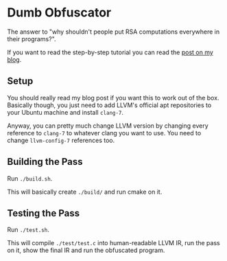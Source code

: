 # Dumb Obfuscator

The answer to "why shouldn't people put RSA computations everywhere in their programs?".

If you want to read the step-by-step tutorial you can read the
[post on my blog](https://thebabush.github.io/dumbo-llvm-based-dumb-obfuscator.html).

## Setup ##

You should really read my blog post if you want this to work out of the box.
Basically though, you just need to add LLVM's official apt repositories to your
Ubuntu machine and install `clang-7`.

Anyway, you can pretty much change LLVM version by changing every reference to
`clang-7` to whatever clang you want to use.
You need to change `llvm-config-7` references too.

## Building the Pass ##

Run `./build.sh`.

This will basically create `./build/` and run cmake on it.

## Testing the Pass ##

Run `./test.sh`.

This will compile `./test/test.c` into human-readable LLVM IR, run the pass on
it, show the final IR and run the obfuscated program.

